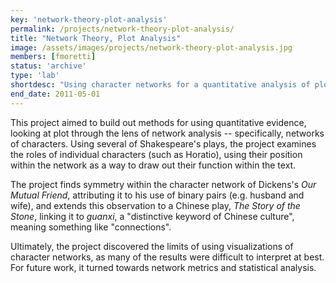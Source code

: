 ```yaml
---
key: 'network-theory-plot-analysis'
permalink: /projects/network-theory-plot-analysis/
title: "Network Theory, Plot Analysis"
image: /assets/images/projects/network-theory-plot-analysis.jpg
members: [fmoretti]
status: 'archive'
type: 'lab'
shortdesc: "Using character networks for a quantitative analysis of plot"
end_date: 2011-05-01
---
```


This project aimed to build out methods for using quantitative evidence, looking at plot through the lens of network analysis -- specifically, networks of characters. Using several of Shakespeare's plays, the project examines the roles of individual characters (such as Horatio), using their position within the network as a way to draw out their function within the text.

The project finds symmetry within the character network of Dickens's *Our Mutual Friend*, attributing it to his use of binary pairs (e.g. husband and wife), and extends this observation to a Chinese play, *The Story of the Stone*, linking it to *guanxi*, a "distinctive keyword of Chinese culture", meaning something like "connections".

Ultimately, the project discovered the limits of using visualizations of character networks, as many of the results were difficult to interpret at best. For future work, it turned towards network metrics and statistical analysis.
